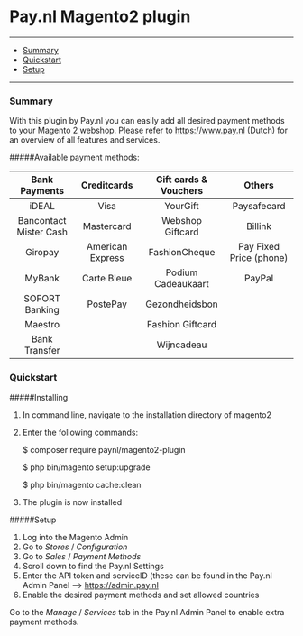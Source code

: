 # Pay.nl Magento2 plugin

---
- [Summary](#summary)
- [Quickstart](#quickstart)
- [Setup](#setup)

---
### Summary

With this plugin by Pay.nl you can easily add all desired payment methods to your Magento 2 webshop. Please refer to https://www.pay.nl (Dutch) for an overview of all features and services. 

#####Available payment methods:

Bank Payments  | Creditcards | Gift cards & Vouchers | Others | 
:-----------: | :-----------: | :-----------: | :-----------: | 
iDEAL |Visa | YourGift | Paysafecard | AfterPay | 
Bancontact Mister Cash  |  Mastercard | Webshop Giftcard | Billink | 
Giropay |American Express | FashionCheque | Pay Fixed Price (phone) | 
MyBank | Carte Bleue | Podium Cadeaukaart | PayPal |  
SOFORT Banking | PostePay | Gezondheidsbon | | 
Maestro | | Fashion Giftcard | |
Bank Transfer | | Wijncadeau | |



### Quickstart

#####Installing

1. In command line, navigate to the installation directory of magento2
2. Enter the following commands:

	$ composer require paynl/magento2-plugin
	
	$ php bin/magento setup:upgrade
	
	$ php bin/magento cache:clean
  
3. The plugin is now installed

#####Setup

1. Log into the Magento Admin
2. Go to *Stores* / *Configuration*
3. Go to *Sales* / *Payment Methods*
4. Scroll down to find the Pay.nl Settings
5. Enter the API token and serviceID (these can be found in the Pay.nl Admin Panel --> https://admin.pay.nl
6. Enable the desired payment methods and set allowed countries

Go to the *Manage* / *Services* tab in the Pay.nl Admin Panel to enable extra payment methods. 
